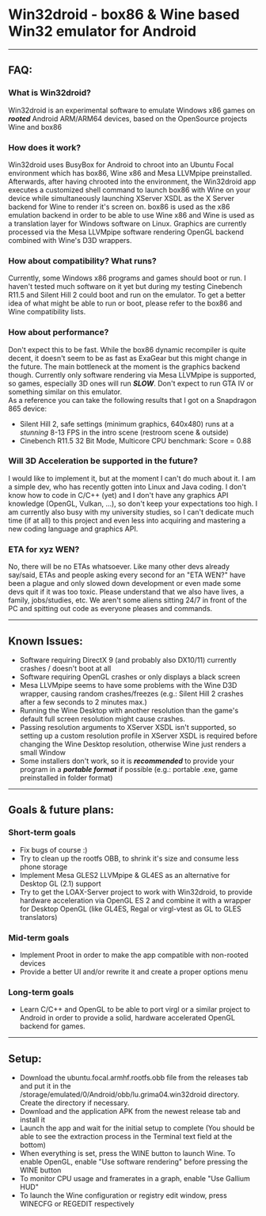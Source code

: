 # Win32droid - box86 & Wine based Win32 emulator for Android
----
## FAQ:
### What is Win32droid?
Win32droid is an experimental software to emulate Windows x86 games on **_rooted_** Android ARM/ARM64 devices, based on the OpenSource projects Wine and box86

### How does it work?
Win32droid uses BusyBox for Android to chroot into an Ubuntu Focal environment which has box86, Wine x86 and Mesa LLVMpipe preinstalled. 
Afterwards, after having chrooted into the environment, the Win32droid app executes a customized shell command to launch box86 with Wine on your device while simultaneously launching XServer XSDL as the X Server backend for Wine to render it's screen on.
box86 is used as the x86 emulation backend in order to be able to use Wine x86 and Wine is used as a translation layer for Windows software on Linux. Graphics are currently processed
via the Mesa LLVMpipe software rendering OpenGL backend combined with Wine's D3D wrappers.

### How about compatibility? What runs?
Currently, some Windows x86 programs and games should boot or run. 
I haven't tested much software on it yet but during my testing Cinebench R11.5 and Silent Hill 2 could boot and run on the emulator. 
To get a better idea of what might be able to run or boot, please refer to the box86 and Wine compatibility lists.

### How about performance?
Don't expect this to be fast. While the box86 dynamic recompiler is quite decent, it doesn't seem to be as fast as ExaGear but this might change in the future. 
The main bottleneck at the moment is the graphics backend though. 
Currently only software rendering via Mesa LLVMpipe is supported, so games, especially 3D ones will run **_SLOW_**. 
Don't expect to run GTA IV or something similar on this emulator.<br/>
As a reference you can take the following results that I got on a Snapdragon 865 device:<br/>
* Silent Hill 2, safe settings (minimum graphics, 640x480) runs at a _stunning_ 8-13 FPS in the intro scene (restroom scene & outside)<br/>
* Cinebench R11.5 32 Bit Mode, Multicore CPU benchmark: Score = 0.88

### Will 3D Acceleration be supported in the future?
I would like to implement it, but at the moment I can't do much about it. I am a simple dev, who has recently gotten into Linux and Java coding. I don't know how to code in C/C++ (yet) and I don't have any graphics API knowledge (OpenGL, Vulkan, ...),
so don't keep your expectations too high. I am currently also busy with my university studies, so I can't dedicate much time (if at all) to this project and even less into acquiring
and mastering a new coding language and graphics API.

### ETA for xyz WEN?
No, there will be no ETAs whatsoever. Like many other devs already say/said, ETAs and people asking every second for an "ETA WEN?" have been a plague and only slowed down development or even
made some devs quit if it was too toxic. Please understand that we also have lives, a family, jobs/studies, etc. We aren't some aliens sitting 24/7 in front of the PC and spitting out code
as everyone pleases and commands.

----
## Known Issues:
* Software requiring DirectX 9 (and probably also DX10/11) currently crashes / doesn't boot at all
* Software requiring OpenGL crashes or only displays a black screen
* Mesa LLVMpipe seems to have some problems with the Wine D3D wrapper, causing random crashes/freezes (e.g.: Silent Hill 2 crashes after a few seconds to 2 minutes max.)
* Running the Wine Desktop with another resolution than the game's default full screen resolution might cause crashes.
* Passing resolution arguments to XServer XSDL isn't supported, so setting up a custom resolution profile in XServer XSDL is required before changing the Wine Desktop resolution,
otherwise Wine just renders a small Window
* Some installers don't work, so it is **_recommended_** to provide your program in a **_portable format_** if possible (e.g.: portable .exe, game preinstalled in folder format)

----
## Goals & future plans:
### Short-term goals
* Fix bugs of course :)
* Try to clean up the rootfs OBB, to shrink it's size and consume less phone storage
* Implement Mesa GLES2 LLVMpipe & GL4ES as an alternative for Desktop GL (2.1) support
* Try to get the LOAX-Server project to work with Win32droid, to provide hardware acceleration via OpenGL ES 2 and combine it with a wrapper for Desktop OpenGL (like GL4ES, Regal or virgl-vtest as GL to GLES translators)

### Mid-term goals
* Implement Proot in order to make the app compatible with non-rooted devices
* Provide a better UI and/or rewrite it and create a proper options menu

### Long-term goals
* Learn C/C++ and OpenGL to be able to port virgl or a similar project to Android in order to provide a solid, hardware accelerated OpenGL backend for games.

----
## Setup:
* Download the ubuntu.focal.armhf.rootfs.obb file from the releases tab and put it in the /storage/emulated/0/Android/obb/lu.grima04.win32droid directory. Create the directory if necessary.
* Download and the application APK from the newest release tab and install it
* Launch the app and wait for the initial setup to complete (You should be able to see the extraction process in the Terminal text field at the bottom)
* When everything is set, press the WINE button to launch Wine. To enable OpenGL, enable "Use software rendering" before pressing the WINE button
* To monitor CPU usage and framerates in a graph, enable "Use Gallium HUD"
* To launch the Wine configuration or registry edit window, press WINECFG or REGEDIT respectively
